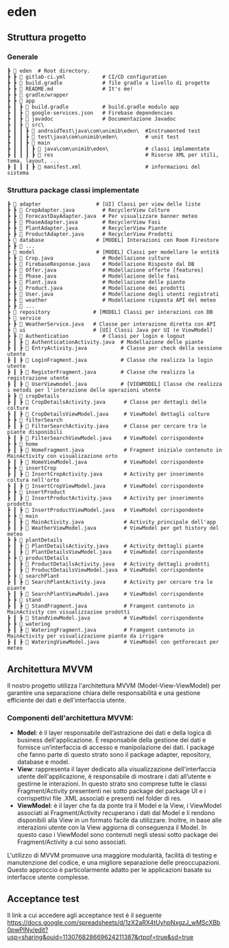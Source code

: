 # eden

## Struttura progetto

### Generale

```
┣ 📂 eden  # Root directory.
┣ ┣ 📄 gitlab-ci.yml            # CI/CD configuration
┣ ┣ 📄 build.gradle             # file gradle a livello di progetto
┣ ┣ 📄 README.md                # It's me!
┣ ┣ 📂 gradle/wrapper                             
┣ ┣ 📂 app
┣ ┃ ┣ 📄 build.gradle           # build.gradle modulo app 
┣ ┃ ┣ 📄 google-services.json   # Firebase dependencies 
┣ ┃ ┣ 📂 javadoc                # Documentazione Javadoc
┣ ┃ ┣ 📂 src\                         
┣ ┃ ┃ ┣ 📂 androidTest\java\com\unimib\eden\  #Instrumented test
┣ ┃ ┃ ┣ 📂 test\java\com\unimib\eden\         # unit test
┣ ┃ ┃ ┣ 📂 main  
┣ ┃ ┃ ┃ ┣ 📂 java\com\unimib\eden\            # classi implementate
┣ ┃ ┃ ┃ ┣ 📂 res                              # Risorse XML per stili, tema, layout, ...  
┣ ┃ ┃ ┃ ┣ 📄 manifest.xml                     # informazioni del sistema
```

### Struttura package classi implementate

```
┣ 📂 adapter                  # [UI] Classi per view delle liste
┣ ┣ 📄 CropAdapter.java         # RecyclerView Colture
┣ ┣ 📄 ForecastDayAdapter.java  # Per visualizzare banner meteo
┣ ┣ 📄 PhaseAdapter.java        # RecyclerView Fasi
┣ ┣ 📄 PlantAdapter.java        # RecyclerView Piante
┣ ┣ 📄 ProductAdapter.java      # RecyclerView Prodotti
┣ 📂 database                 # [MODEL] Interazioni con Room Firestore
┣ ┣ 📄 ...
┣ 📂 model                    # [MODEL] Classi per modellare le entità
┣ ┣ 📄 Crop.java                # Modellazione culture
┣ ┣ 📄 FirebaseResponse.java    # Modellazione Risposte dal DB
┣ ┣ 📄 Offer.java               # Modellazione offerte [features]
┣ ┣ 📄 Phase.java               # Modellazione delle fasi
┣ ┣ 📄 Plant.java               # Modellazione delle piante
┣ ┣ 📄 Product.java             # Modellazione dei prodotti
┣ ┣ 📄 User.java                # Modellazione degli utenti registrati
┣ ┣ 📂 weather                  # Modellazione risposta API del meteo
┣ ┣ 📄 ...
┣ 📂 repository              # [MODEL] Classi per interazioni con DB
┣ 📂 service                 
┣ ┣ 📄 WeatherService.java   # Classe per interazione diretta con API
┣ 📂 ui                      # [UI] Classi Java per UI (e ViewModel)
┣ ┣ 📂 Authentication           # Classi per login e logout
┣ ┃ ┣ 📄 AuthenticationActivity.java  # Modellazione delle piante
┣ ┃ ┣ 📄 EntryActivity.java           # Classe per check della sessione utente
┣ ┃ ┣ 📄 LoginFragment.java           # Classe che realizza la login utente
┣ ┃ ┣ 📄 RegisterFragment.java        # Classe che realizza la registrazione utente
┣ ┃ ┣ 📄 UserViewmodel.java           # [VIEWMODEL] Classe che realizza i metodi per l'interazione delle operazioni utente
┣ ┣ 📂 cropDetails              
┣ ┃ ┣ 📄 CropDetailsActivity.java      # Classe per dettagli delle colture
┣ ┃ ┣ 📄 CropDetailsViewModel.java     # ViewModel dettagli colture
┣ ┣ 📂 filterSearch             
┣ ┃ ┣ 📄 FilterSearchActivity.java     # Classe per cercare tra le piante disponibili
┣ ┃ ┣ 📄 FilterSearchViewModel.java    # ViewModel corrispondente
┣ ┣ 📂 home                     
┣ ┃ ┣ 📄 HomeFragment.java             # Fragment iniziale contenuto in MainActivity con visualizazione orto
┣ ┃ ┣ 📄 HomeViewModel.java            # ViewModel corrispondente
┣ ┣ 📂 insertCrop               
┣ ┃ ┣ 📄 InsertCropActivity.java       # Activity per inserimento coltura nell'orto
┣ ┃ ┣ 📄 InsertCropViewModel.java      # ViewModel corrispondente
┣ ┣ 📂 insertProduct
┣ ┃ ┣ 📄 InsertProductActivity.java    # Activity per inserimento prodotto
┣ ┃ ┣ 📄 InsertProductViewModel.java   # ViewModel corrispondente
┣ ┣ 📂 main
┣ ┃ ┣ 📄 MainActivity.java             # Activity principale dell'app
┣ ┃ ┣ 📄 WeatherViewModel.java         # ViewModel per get history del meteo
┣ ┣ 📂 plantDetails
┣ ┃ ┣ 📄 PlantDetailsActivity.java     # Activity dettagli piante
┣ ┃ ┣ 📄 PlantDetailsViewModel.java    # ViewModel corrispondente
┣ ┣ 📂 productDetails
┣ ┃ ┣ 📄 ProductDetailsActivity.java   # Activity dettagli prodotti
┣ ┃ ┣ 📄 ProductDetailsViewModel.java  # ViewModel corrispondente
┣ ┣ 📂 searchPlant
┣ ┃ ┣ 📄 SearchPlantActivity.java      # Activity per cercare tra le piante
┣ ┃ ┣ 📄 SearchPlantViewModel.java     # ViewModel corrispondente
┣ ┣ 📂 stand
┣ ┃ ┣ 📄 StandFragment.java            # Framgent contenuto in MainActivity con visualizzazioe prodotti
┣ ┃ ┣ 📄 StandViewModel.java           # ViewModel corrispondente
┣ ┣ 📂 watering
┣ ┃ ┣ 📄 WateringFragment.java         # Framgent contenuto in MainActivity per visualizzazione piante da irrigare
┣ ┃ ┣ 📄 WateringViewModel.java        # ViewModel con getForecast per meteo
```

## Architettura MVVM

Il nostro progetto utilizza l'architettura MVVM (Model-View-ViewModel) per garantire una separazione chiara delle responsabilità e una gestione efficiente dei dati e dell'interfaccia utente.

### Componenti dell'architettura MVVM:

- **Model**: è il layer responsabile dell’astrazione dei dati e della logica di business dell'applicazione. È responsabile della gestione dei dati e fornisce un’interfaccia di accesso e manipolazione dei dati. I package che fanno parte di questo strato sono il package adapter, repository, database e model.
- **View**: rappresenta il layer dedicato alla visualizzazione  dell'interfaccia utente dell'applicazione, è responsabile di mostrare i dati all’utente e gestirne le interazioni. In questo strato sno comprese tutte le classi Fragment/Activity presententi nei sotto package del package UI e i corrispettivi file .XML associati e presenti nel folder di res.
- **ViewModel**: è il layer che fa da ponte tra il Model e la View, i ViewModel associati ai Fragment/Activity recuperano i dati dal Model e li rendono disponibili alla View in un formato facile da utilizzare. Inoltre, in base alle interazioni utente con la View aggiorna di conseguenza il Model. In questo caso i ViewModel sono contenuti negli stessi sotto package dei Fragment/Activity a cui sono associati.

L'utilizzo di MVVM promuove una maggiore modularità, facilità di testing e manutenzione del codice, e una migliore separazione delle preoccupazioni. Questo approccio è particolarmente adatto per le applicazioni basate su interfacce utente complesse.

## Acceptance test
Il link a cui accedere agli acceptance test è il seguente
https://docs.google.com/spreadsheets/d/1zX2aRX4tUyhpNxgzJ_wMScXBb0pwPlNy/edit?usp=sharing&ouid=113076828669624211387&rtpof=true&sd=true